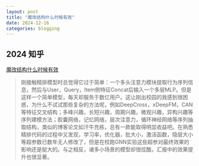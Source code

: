 ```yaml
---
layout: post
title: "魔改结构什么时候有效"
date: 2024-12-16
categories: blogging
---
```

## 2024 知乎

[魔改结构什么时候有效](https://zhuanlan.zhihu.com/p/698600932)

> 刚接触精排模型时总觉得它过于简单：一个多头注意力模块提取行为序列信息，然后与User，Query，Item侧特征Concat后输入一个多层MLP。但是这样一个简单模型，每天却服务于数亿用户。这让刚出校园的我感到很困惑，为什么不试试那些复杂的方法呢，例如DeepCross，xDeepFM，CAN等特征交叉结构；多峰兴趣，长短兴趣，周期兴趣，微观兴趣，异构兴趣等序列建模方法；胶囊网络，记忆网络，层次注意力，循环神经网络等序列抽取结构，类似的博客论文如汗牛充栋，总有一款能取得明显收益吧。在熟悉精排代码的过程中又发现，学习率，优化器，批大小，激活函数，隐层大小等超参数已数年无人修改了，但是在校跑GNN实验这些超参对最终效果的影响还是挺大的。与之相反，诸多小场景的模型却很炫酷，汇报中的效果提升也很显著。
